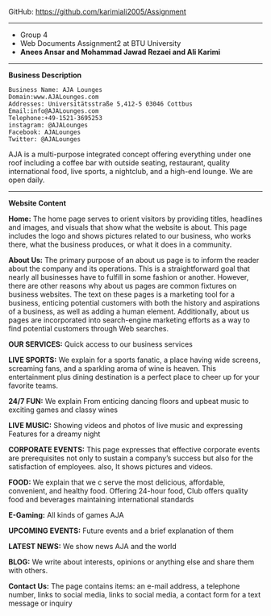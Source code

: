 GitHub: https://github.com/karimiali2005/Assignment

-----------------------------
-  Group 4
-  Web Documents Assignment2 at BTU University
-  **Anees Ansar and Mohammad Jawad Rezaei and Ali Karimi**
-----------------------------

**Business Description**

```
Business Name: AJA Lounges
Domain:www.AJALounges.com
Addresses: Universitätsstraße 5,412-5 03046 Cottbus
Email:info@AJALounges.com
Telephone:+49-1521-3695253
instagram: @AJALounges
Facebook: AJALounges
Twitter: @AJALounges
```

AJA is a multi-purpose integrated concept offering everything under one roof including a coffee bar with outside seating, restaurant, quality international food, live sports, a nightclub, and a high-end lounge. We are open daily. 

-----------------------------
**Website Content**

**Home:** The home page serves to orient visitors by providing titles, headlines and images, and visuals that show what the website is about. This page includes the logo and shows pictures related to our business, who works there, what the business produces, or what it does in a community.

**About Us:** The primary purpose of an about us page is to inform the reader about the company and its operations. This is a straightforward goal that nearly all businesses have to fulfill in some fashion or another. However, there are other reasons why about us pages are common fixtures on business websites. The text on these pages is a marketing tool for a business, enticing potential customers with both the history and aspirations of a business, as well as adding a human element. Additionally, about us pages are incorporated into search-engine marketing efforts as a way to find potential customers through Web searches.

**OUR SERVICES:** Quick access to our business services

**LIVE SPORTS:** We explain for a sports fanatic, a place having wide screens, screaming fans, and a sparkling aroma of wine is heaven. This entertainment plus dining destination is a perfect place to cheer up for your favorite teams.

**24/7 FUN:** We explain From enticing dancing floors and upbeat music to exciting games and classy wines

**LIVE MUSIC:** Showing videos and photos of live music and expressing Features for a dreamy night

**CORPORATE EVENTS:** This page expresses that effective corporate events are prerequisites not only to sustain a company’s success but also for the satisfaction of employees. also, It shows pictures and videos.

**FOOD:** We explain that we c serve the most delicious, affordable, convenient, and healthy food. Offering 24-hour food, Club offers quality food and beverages maintaining international standards

**E-Gaming:** All kinds of games AJA

**UPCOMING EVENTS:** Future events and a brief explanation of them

**LATEST NEWS:** We show news AJA and the world

**BLOG:** We write about interests, opinions or anything else and share them with others.

**Contact Us:** The page contains items: an e-mail address, a telephone number, links to social media, links to social media, a contact form for a text message or inquiry


